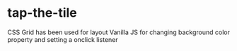 # tap-the-tile

CSS Grid has been used for layout
Vanilla JS for changing background color property and setting a onclick listener
